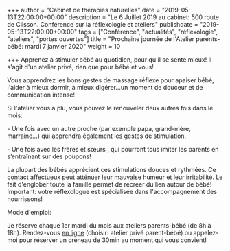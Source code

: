 +++
author = "Cabinet de thérapies naturelles"
date = "2019-05-13T22:00:00+00:00"
description = "Le 6 Juillet 2019 au cabinet: 500 route de Clisson. Conférence sur la réflexologie et ateliers"
publishdate = "2019-05-13T22:00:00+00:00"
tags = ["Conférence", "actualités", "réflexologie", "ateliers", "portes ouvertes"]
title = "Prochaine journée de l'Atelier parents-bébé: mardi 7 janvier 2020"
weight = 10

+++
Apprenez à stimuler bébé au quotidien, pour qu'il se sente mieux! Il s'agit d'un atelier privé, rien que pour bébé et vous!

Vous apprendrez les bons gestes de massage réflexe pour apaiser bébé, l'aider à mieux dormir, à mieux digérer...un moment de douceur et de communication intense!

Si l'atelier vous a plu, vous pouvez le renouveler deux autres fois dans le mois:

\- Une fois avec un autre proche (par exemple papa, grand-mère, marraine...) qui apprendra également les gestes de stimulation.

\- Une fois avec les frères et sœurs , qui pourront tous imiter les parents en s’entraînant sur des poupons!

La plupart des bébés apprécient ces stimulations douces et rythmées. Ce contact affectueux peut atténuer leur mauvaise humeur et leur irritabilité. Le fait d'englober toute la famille permet de recréer du lien autour de bébé! Important: votre réflexologue est spécialisée dans l'accompagnement des nourrissons!

Mode d'emploi:

Je réserve chaque 1er mardi du mois aux ateliers parents-bébé (de 8h à 18h). Rendez-vous [en ligne](https://thenat.setmore.com/services) (choisir: atelier privé parent-bébé) ou appelez-moi pour réserver un créneau de 30min au moment qui vous convient!